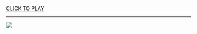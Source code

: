 
<a href="https://premium76.site?title=year_of_the_snake_google_game_how_to_play&ref=12M">CLICK TO PLAY</a></h3>
<hr>

<a href="https://premium76.site?title=year_of_the_snake_google_game_how_to_play&ref=12M"><img src="https://clearcache.store/games.png"></a>


